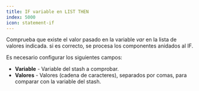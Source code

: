 ```yaml
---
title: IF variable en LIST THEN
index: 5000
icon: statement-if
---
```


Comprueba que existe el valor pasado en la variable *var* en la lista de valores indicada. si es correcto, se procesa los componentes anidados al IF.

Es necesario configurar los siguientes campos:

- **Variable** - Variable del stash a comprobar.
- **Valores** - Valores (cadena de caracteres), separados por comas, para comparar con la variable del stash.